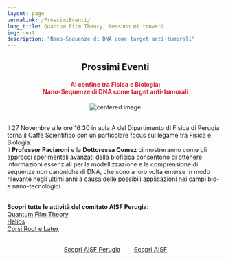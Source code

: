 ```yaml
---
layout: page
permalink: /ProssimiEventi/
long_title: Quantum Film Theory: Nessuno mi troverà
img: next
description: "Nano-Sequenze di DNA come target anti-tumorali"
---
```


<center><h2><b> Prossimi Eventi </b></h2></center>
<center><h4><b><font style="color:rgb(211, 35, 54);">Al confine tra Fisica e Biologia:<br> Nano-Sequenze di DNA come target anti-tumorali </font></b></h4></center>

 <figure>
<center>
    <img src="/perugia/img/majo.png" alt="centered image" style="max-width:73%"
    height="auto" width="auto" class="responsive" >
</center>
</figure>

<section>

<br>
Il 27 Novembre alle ore 16:30 in aula A del Dipartimento di Fisica di Perugia torna il Caffè Scientifico con un particolare focus sul legame tra Fisica e Biologia.<br>
Il <b>Professor Paciaroni</b> e la <b>Dottoressa Comez</b> ci mostreranno come gli approcci sperimentali avanzati della biofisica consentono di ottenere informazioni essenziali per la modellizzazione e la comprensione di sequenze non canoniche di DNA, che sono a loro volta emerse in modo rilevante negli ultimi anni a causa delle possibili applicazioni nei campi bio- e nano-tecnologici.<br><br>

<b>Scopri tutte le attività del comitato AISF Perugia</b>:<br>
<a href="/perugia/QFT"> Quantum Film Theory</a> <br>
<a href="/perugia/Helios"> Helios</a> <br>
<a href="/perugia/Corsi"> Corsi Root e Latex</a> <br><br>

<center>
<a href="/perugia/"> Scopri AISF Perugia</a>&nbsp; &nbsp; &nbsp; &nbsp;
<a href="http://ai-sf.it">Scopri AISF</a>
</center>

</section>
